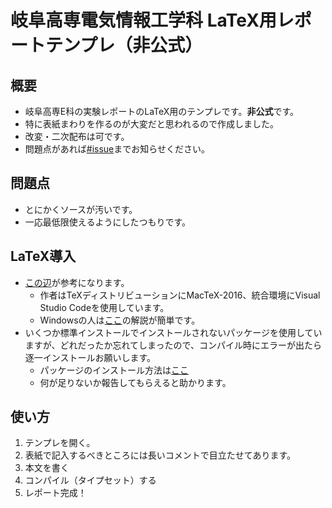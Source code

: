 # 岐阜高専電気情報工学科 LaTeX用レポートテンプレ（非公式）
## 概要
- 岐阜高専E科の実験レポートのLaTeX用のテンプレです。**非公式**です。
- 特に表紙まわりを作るのが大変だと思われるので作成しました。
- 改変・二次配布は可です。
- 問題点があれば[#issue](https://github.com/lalaso2000/NITGifu-E-LatexTemplate/issues)までお知らせください。

## 問題点
- とにかくソースが汚いです。
- 一応最低限使えるようにしたつもりです。

## LaTeX導入
- [この辺](https://texwiki.texjp.org/?TeX%E5%85%A5%E6%89%8B%E6%B3%95)が参考になります。
    - 作者はTeXディストリビューションにMacTeX-2016、統合環境にVisual Studio Codeを使用しています。
    - Windowsの人は[ここ](http://did2memo.net/2016/04/24/easy-latex-install-windows-10-2016-04/)の解説が簡単です。
- いくつか標準インストールでインストールされないパッケージを使用していますが、どれだったか忘れてしまったので、コンパイル時にエラーが出たら逐一インストールお願いします。
    - パッケージのインストール方法は[ここ](https://texwiki.texjp.org/?LaTeX%E5%85%A5%E9%96%80%2F%E5%90%84%E7%A8%AE%E3%83%91%E3%83%83%E3%82%B1%E3%83%BC%E3%82%B8%E3%81%AE%E5%88%A9%E7%94%A8)
    - 何が足りないか報告してもらえると助かります。

## 使い方
1. テンプレを開く。
1. 表紙で記入するべきところには長いコメントで目立たせてあります。
1. 本文を書く
1. コンパイル（タイプセット）する
1. レポート完成！
